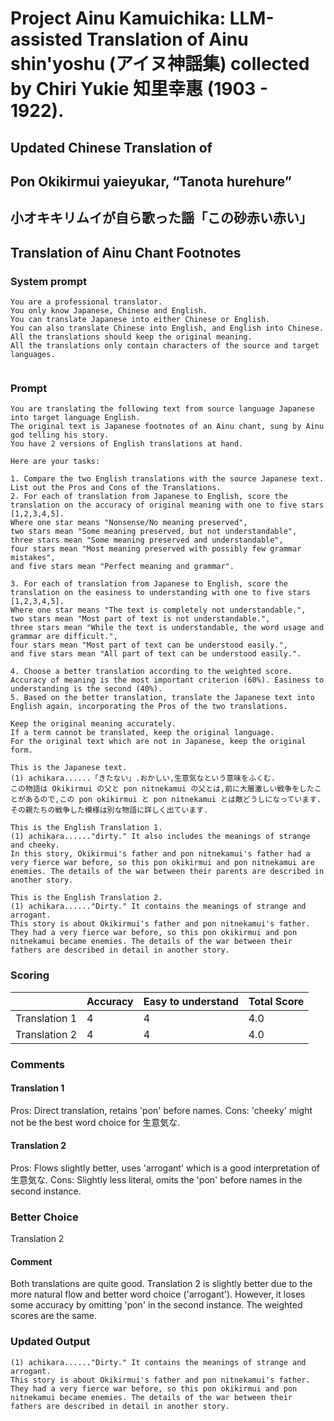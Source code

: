 # Project Ainu Kamuichika: LLM-assisted Translation of Ainu shin'yoshu (アイヌ神謡集) collected by Chiri Yukie 知里幸惠 (1903 - 1922).

## Updated Chinese Translation of

## Pon Okikirmui yaieyukar, “Tanota hurehure” 
## 小オキキリムイが自ら歌った謡「この砂赤い赤い」
## Translation of Ainu Chant Footnotes

### System prompt
```
You are a professional translator. 
You only know Japanese, Chinese and English. 
You can translate Japanese into either Chinese or English. 
You can also translate Chinese into English, and English into Chinese.
All the translations should keep the original meaning.
All the translations only contain characters of the source and target languages.


```

### Prompt
```
You are translating the following text from source language Japanese into target language English. 
The original text is Japanese footnotes of an Ainu chant, sung by Ainu god telling his story. 
You have 2 versions of English translations at hand.

Here are your tasks:

1. Compare the two English translations with the source Japanese text. List out the Pros and Cons of the Translations.
2. For each of translation from Japanese to English, score the translation on the accuracy of original meaning with one to five stars [1,2,3,4,5].
Where one star means "Nonsense/No meaning preserved",
two stars mean "Some meaning preserved, but not understandable",
three stars mean "Some meaning preserved and understandable",
four stars mean "Most meaning preserved with possibly few grammar mistakes",
and five stars mean "Perfect meaning and grammar".

3. For each of translation from Japanese to English, score the translation on the easiness to understanding with one to five stars [1,2,3,4,5].
Where one star means "The text is completely not understandable.",
two stars mean "Most part of text is not understandable.",
three stars mean "While the text is understandable, the word usage and grammar are difficult.",
four stars mean "Most part of text can be understood easily.",
and five stars mean "All part of text can be understood easily.".

4. Choose a better translation according to the weighted score. Accuracy of meaning is the most important criterion (60%). Easiness to understanding is the second (40%).
5. Based on the better translation, translate the Japanese text into English again, incorporating the Pros of the two translations.

Keep the original meaning accurately. 
If a term cannot be translated, keep the original language.
For the original text which are not in Japanese, keep the original form. 

This is the Japanese text.
(1) achikara......「きたない」.おかしい,生意気なという意味をふくむ.
この物語は Okikirmui の父と pon nitnekamui の父とは,前に大層激しい戦争をしたことがあるので,この pon okikirmui と pon nitnekamui とは敵どうしになっています.その親たちの戦争した模様は別な物語に詳しく出ています.

This is the English Translation 1.
(1) achikara......"dirty." It also includes the meanings of strange and cheeky.
In this story, Okikirmui's father and pon nitnekamui's father had a very fierce war before, so this pon okikirmui and pon nitnekamui are enemies. The details of the war between their parents are described in another story.

This is the English Translation 2.
(1) achikara......"Dirty." It contains the meanings of strange and arrogant.
This story is about Okikirmui's father and pon nitnekamui's father. They had a very fierce war before, so this pon okikirmui and pon nitnekamui became enemies. The details of the war between their fathers are described in detail in another story.

```
### Scoring

|               | Accuracy | Easy to understand |  Total Score |
| ------------- | -------- | ------------------ | ------------ | 
| Translation 1 | 4 | 4 |  4.0 |
| Translation 2 | 4 | 4 |  4.0 |

### Comments
#### Translation 1
Pros: Direct translation, retains 'pon' before names. Cons: 'cheeky' might not be the best word choice for 生意気な.

#### Translation 2
Pros: Flows slightly better, uses 'arrogant' which is a good interpretation of 生意気な. Cons: Slightly less literal, omits the 'pon' before names in the second instance.

### Better Choice
Translation 2
#### Comment
Both translations are quite good. Translation 2 is slightly better due to the more natural flow and better word choice ('arrogant'). However, it loses some accuracy by omitting 'pon' in the second instance. The weighted scores are the same.

### Updated Output
```
(1) achikara......"Dirty." It contains the meanings of strange and arrogant.
This story is about Okikirmui's father and pon nitnekamui's father. They had a very fierce war before, so this pon okikirmui and pon nitnekamui became enemies. The details of the war between their fathers are described in detail in another story.
```

